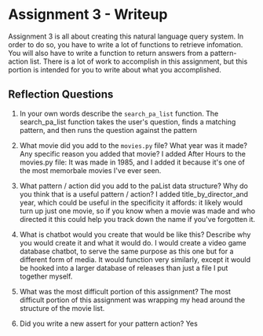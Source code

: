 # Assignment 3 - Writeup

Assignment 3 is all about creating this natural language query system.  In order to do so, you have to write a lot of functions to retrieve infomation.  You will also have to write a function to return answers from a pattern-action list.  There is a lot of work to accomplish in this assignment, but this portion is intended for you to write about what you accomplished.

## Reflection Questions
1. In your own words describe the `search_pa_list` function.
    The search_pa_list function takes the user's question, finds a matching pattern, and then runs the question against the pattern

2. What movie did you add to the `movies.py` file?  What year was it made? Any specific reason you added that movie?
    I added After Hours to the movies.py file: It was made in 1985, and I added it because it's one of the most memorbale movies
    I've ever seen.

3. What pattern / action did you add to the paList data structure?  Why do you think that is a useful pattern / action?
    I added title_by_director_and year, which could be useful in the specificity it affords: it likely would turn up just one movie,
    so if you know when a movie was made and who directed it this could help you track down the name if you've forgotten it.

4. What is chatbot would you create that would be like this?  Describe why you would create it and what it would do.
    I would create a video game database chatbot, to serve the same purpose as this one but for a different form of media. It would function very similarly, except it would be hooked into a larger database of releases than just a file I put together myself.

5. What was the most difficult portion of this assignment?
    The most difficult portion of this assignment was wrapping my head around the structure of the movie list.

6. Did you write a new assert for your pattern action?
    Yes


